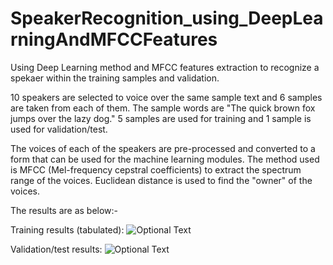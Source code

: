# SpeakerRecognition_using_DeepLearningAndMFCCFeatures
 Using Deep Learning method and MFCC features extraction to recognize a spekaer within the training samples and validation.
 
 10 speakers are selected to voice over the same sample text and 6 samples are taken from each of them.
 The sample words are "The quick brown fox jumps over the lazy dog."
 5 samples are used for training and 1 sample is used for validation/test.
 
 The voices of each of the speakers are pre-processed and converted to a form that can be used for the machine learning modules.
 The method used is MFCC (Mel-frequency cepstral coefficients) to extract the spectrum range of the voices. Euclidean distance
 is used to find the "owner" of the voices.
 
 The results are as below:-
 
 Training results (tabulated):
 ![Optional Text](../master/Figures/t3.JPG)
 
 Validation/test results:
 ![Optional Text](../master/Figures/t3a1.JPG)
 
 
